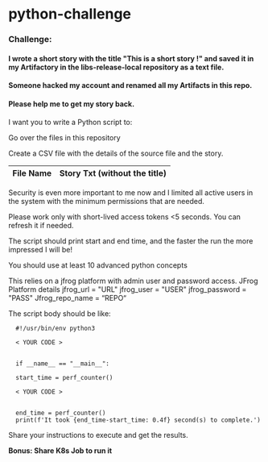# python-challenge

### Challenge:

#### I wrote a short story with the title "This is a short story !" and saved it in my Artifactory in the libs-release-local repository as a text file.

#### Someone hacked my account and renamed all my Artifacts in this repo.

#### Please help me to get my story back.

I want you to write a Python script to:

Go over the files in this repository

Create a CSV file with the details of the source file and the story.

| File Name | Story Txt (without the title) |
|-----------|-------------------------------|

Security is even more important to me now and I limited all active users in the system with the minimum permissions that are needed.

Please work only with short-lived access tokens <5 seconds. You can refresh it if needed.

The script should print start and end time, and the faster the run the more impressed I will be!

You should use at least 10 advanced python concepts

This relies on a jfrog platform with admin user and password access.
JFrog Platform details
jfrog_url = "URL"
jfrog_user = "USER"
jfrog_password = "PASS"
Jfrog_repo_name = “REPO“


The script body should be like:

      #!/usr/bin/env python3

      < YOUR CODE > 


      if __name__ == "__main__":

      start_time = perf_counter()

      < YOUR CODE > 


      end_time = perf_counter()
      print(f'It took {end_time-start_time: 0.4f} second(s) to complete.')



Share your instructions to execute and get the results.


**Bonus: Share K8s Job to run it**
